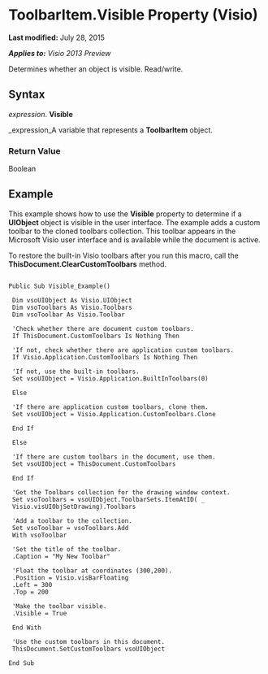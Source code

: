 
# ToolbarItem.Visible Property (Visio)

 **Last modified:** July 28, 2015

 _**Applies to:** Visio 2013 Preview_

Determines whether an object is visible. Read/write.


## Syntax

 _expression_. **Visible**

 _expression_A variable that represents a  **ToolbarItem** object.


### Return Value

Boolean


## Example

This example shows how to use the  **Visible** property to determine if a **UIObject** object is visible in the user interface. The example adds a custom toolbar to the cloned toolbars collection. This toolbar appears in the Microsoft Visio user interface and is available while the document is active.

To restore the built-in Visio toolbars after you run this macro, call the  **ThisDocument.ClearCustomToolbars** method.




```
 
Public Sub Visible_Example() 
 
 Dim vsoUIObject As Visio.UIObject 
 Dim vsoToolbars As Visio.Toolbars 
 Dim vsoToolbar As Visio.Toolbar 
 
 'Check whether there are document custom toolbars. 
 If ThisDocument.CustomToolbars Is Nothing Then 
 
 'If not, check whether there are application custom toolbars. 
 If Visio.Application.CustomToolbars Is Nothing Then 
 
 'If not, use the built-in toolbars. 
 Set vsoUIObject = Visio.Application.BuiltInToolbars(0) 
 
 Else 
 
 'If there are application custom toolbars, clone them. 
 Set vsoUIObject = Visio.Application.CustomToolbars.Clone 
 
 End If 
 
 Else 
 
 'If there are custom toolbars in the document, use them. 
 Set vsoUIObject = ThisDocument.CustomToolbars 
 
 End If 
 
 'Get the Toolbars collection for the drawing window context. 
 Set vsoToolbars = vsoUIObject.ToolbarSets.ItemAtID( _ 
 Visio.visUIObjSetDrawing).Toolbars 
 
 'Add a toolbar to the collection. 
 Set vsoToolbar = vsoToolbars.Add 
 With vsoToolbar 
 
 'Set the title of the toolbar. 
 .Caption = "My New Toolbar" 
 
 'Float the toolbar at coordinates (300,200). 
 .Position = Visio.visBarFloating 
 .Left = 300 
 .Top = 200 
 
 'Make the toolbar visible. 
 .Visible = True 
 
 End With 
 
 'Use the custom toolbars in this document. 
 ThisDocument.SetCustomToolbars vsoUIObject 
 
End Sub 

```

